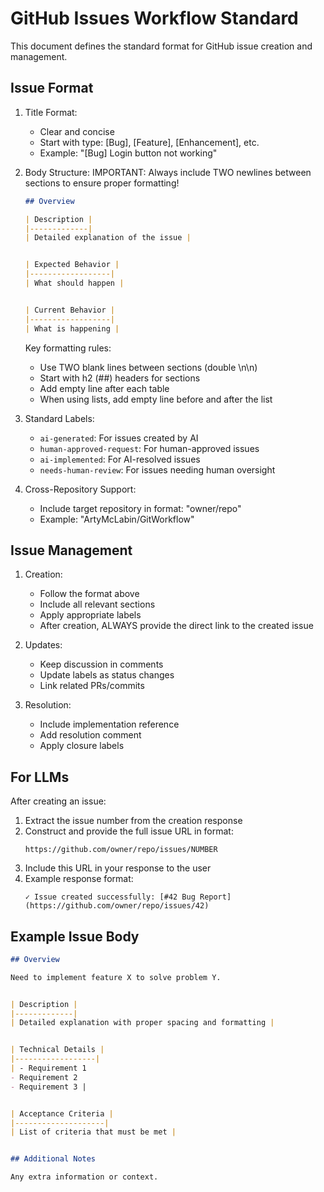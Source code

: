 # GitHub Issues Workflow Standard

This document defines the standard format for GitHub issue creation and management.

## Issue Format
1. Title Format:
   - Clear and concise
   - Start with type: [Bug], [Feature], [Enhancement], etc.
   - Example: "[Bug] Login button not working"

2. Body Structure:
   IMPORTANT: Always include TWO newlines between sections to ensure proper formatting!
   
   ```markdown
   ## Overview
   
   | Description |
   |-------------|
   | Detailed explanation of the issue |
   
   
   | Expected Behavior |
   |------------------|
   | What should happen |
   
   
   | Current Behavior |
   |------------------|
   | What is happening |
   ```

   Key formatting rules:
   - Use TWO blank lines between sections (double \n\n)
   - Start with h2 (##) headers for sections
   - Add empty line after each table
   - When using lists, add empty line before and after the list

3. Standard Labels:
   - `ai-generated`: For issues created by AI
   - `human-approved-request`: For human-approved issues
   - `ai-implemented`: For AI-resolved issues
   - `needs-human-review`: For issues needing human oversight

4. Cross-Repository Support:
   - Include target repository in format: "owner/repo"
   - Example: "ArtyMcLabin/GitWorkflow"

## Issue Management
1. Creation:
   - Follow the format above
   - Include all relevant sections
   - Apply appropriate labels
   - After creation, ALWAYS provide the direct link to the created issue

2. Updates:
   - Keep discussion in comments
   - Update labels as status changes
   - Link related PRs/commits

3. Resolution:
   - Include implementation reference
   - Add resolution comment
   - Apply closure labels

## For LLMs
After creating an issue:
1. Extract the issue number from the creation response
2. Construct and provide the full issue URL in format:
   ```
   https://github.com/owner/repo/issues/NUMBER
   ```
3. Include this URL in your response to the user
4. Example response format:
   ```
   ✓ Issue created successfully: [#42 Bug Report](https://github.com/owner/repo/issues/42)
   ```

## Example Issue Body
```markdown
## Overview

Need to implement feature X to solve problem Y.


| Description |
|-------------|
| Detailed explanation with proper spacing and formatting |


| Technical Details |
|------------------|
| - Requirement 1
- Requirement 2
- Requirement 3 |


| Acceptance Criteria |
|--------------------|
| List of criteria that must be met |


## Additional Notes

Any extra information or context.
``` 